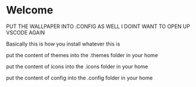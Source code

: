 # Welcome
PUT THE WALLPAPER INTO .CONFIG AS WELL I DOINT WANT TO OPEN UP VSCODE AGAIN

Basically this is how you install whatever this is

put the content of themes into the .themes folder in your home

put the content of icons into the .icons folder in your home

put the content of config into the .config folder in your home
